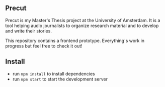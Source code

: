 ## Precut

Precut is my Master's Thesis project at the University of Amsterdam. It is a tool helping audio journalists to organize research material and to develop and write their stories.

This repository contains a frontend prototype. Everything's work in progress but feel free to check it out!


## Install

- run `npm install` to install dependencies
- run `npm start` to start the development server
